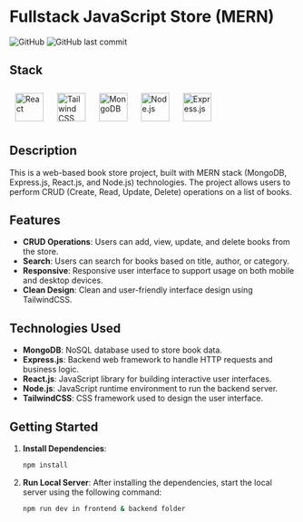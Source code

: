 # Fullstack JavaScript Store (MERN)

![GitHub](https://img.shields.io/github/license/IrsanJam/MERN_BOOK_STORE)
![GitHub last commit](https://img.shields.io/github/last-commit/IrsanJam/MERN_BOOK_STORE)

## Stack 

<div align="left">
<a href="https://reactjs.org/" target="_blank"><img style="margin: 10px" src="https://profilinator.rishav.dev/skills-assets/react-original-wordmark.svg" alt="React" height="50" /></a>  
<a href="https://www.tailwindcss.com/" target="_blank"><img style="margin: 10px" src="https://profilinator.rishav.dev/skills-assets/tailwindcss.svg" alt="Tailwind CSS" height="50" /></a>  
<a href="https://www.mongodb.com/" target="_blank"><img style="margin: 10px" src="https://profilinator.rishav.dev/skills-assets/mongodb-original-wordmark.svg" alt="MongoDB" height="50" /></a>  
<a href="https://nodejs.org/" target="_blank"><img style="margin: 10px" src="https://profilinator.rishav.dev/skills-assets/nodejs-original-wordmark.svg" alt="Node.js" height="50" /></a>  
<a href="https://expressjs.com/" target="_blank"><img style="margin: 10px" src="https://profilinator.rishav.dev/skills-assets/express-original-wordmark.svg" alt="Express.js" height="50" /></a>  

</div>


## Description

This is a web-based book store project, built with MERN stack (MongoDB, Express.js, React.js, and Node.js) technologies. The project allows users to perform CRUD (Create, Read, Update, Delete) operations on a list of books.

## Features

- **CRUD Operations**: Users can add, view, update, and delete books from the store.
- **Search**: Users can search for books based on title, author, or category.
- **Responsive**: Responsive user interface to support usage on both mobile and desktop devices.
- **Clean Design**: Clean and user-friendly interface design using TailwindCSS.

## Technologies Used

- **MongoDB**: NoSQL database used to store book data.
- **Express.js**: Backend web framework to handle HTTP requests and business logic.
- **React.js**: JavaScript library for building interactive user interfaces.
- **Node.js**: JavaScript runtime environment to run the backend server.
- **TailwindCSS**: CSS framework used to design the user interface.

## Getting Started

1. **Install Dependencies**: 
   ```bash
   npm install

2. **Run Local Server**: 
   After installing the dependencies, start the local server using the following command:
   ```bash
   npm run dev in frontend & backend folder

